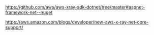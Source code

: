 #
https://github.com/aws/aws-xray-sdk-dotnet/tree/master#aspnet-framework-net--nuget

https://aws.amazon.com/blogs/developer/new-aws-x-ray-net-core-support/